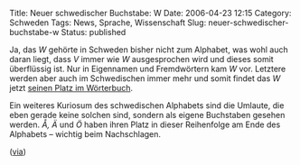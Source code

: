 Title: Neuer schwedischer Buchstabe: W
Date: 2006-04-23 12:15
Category: Schweden
Tags: News, Sprache, Wissenschaft
Slug: neuer-schwedischer-buchstabe-w
Status: published

Ja, das *W* gehörte in Schweden bisher nicht zum Alphabet, was wohl auch
daran liegt, dass *V* immer wie *W* ausgesprochen wird und dieses somit
überflüssig ist. Nur in Eigennamen und Fremdwörtern kam *W* vor.
Letztere werden aber auch im Schwedischen immer mehr und somit findet
das *W* jetzt [seinen Platz im
Wörterbuch](http://www.news.ch/Das+W+wird+offizieller+Buchstabe+in+Schweden/239737/detail.htm).

Ein weiteres Kuriosum des schwedischen Alphabets sind die Umlaute, die
eben gerade keine solchen sind, sondern als eigene Buchstaben gesehen
werden. *Å, Ä* und *Ö* haben ihren Platz in dieser Reihenfolge am Ende
des Alphabets – wichtig beim Nachschlagen.

([via](http://bloggnjus.blogg.de/eintrag.php?id=1378))

